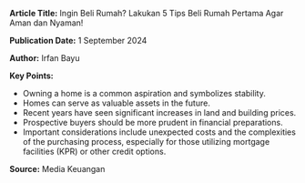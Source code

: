 **Article Title:** Ingin Beli Rumah? Lakukan 5 Tips Beli Rumah Pertama Agar Aman dan Nyaman!

**Publication Date:** 1 September 2024

**Author:** Irfan Bayu

**Key Points:**
- Owning a home is a common aspiration and symbolizes stability.
- Homes can serve as valuable assets in the future.
- Recent years have seen significant increases in land and building prices.
- Prospective buyers should be more prudent in financial preparations.
- Important considerations include unexpected costs and the complexities of the purchasing process, especially for those utilizing mortgage facilities (KPR) or other credit options.

**Source:** Media Keuangan